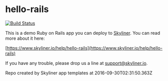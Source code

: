 # hello-rails

[![Build Status](https://travis-ci.org/skylinerhq/hello-rails.svg?branch=master)](https://travis-ci.org/skylinerhq/hello-rails)

This is a demo Ruby on Rails app you can deploy to [Skyliner](https://www.skyliner.io). You can read more about it here:

[https://www.skyliner.io/help/hello-rails](https://www.skyliner.io/help/hello-rails)

If you have any trouble, please drop us a line at [support@skyliner.io](mailto:support@skyliner.io?Subject=Help%20with%20hello-rails).

Repo created by Skyliner app templates at 2016-09-30T02:31:50.363Z